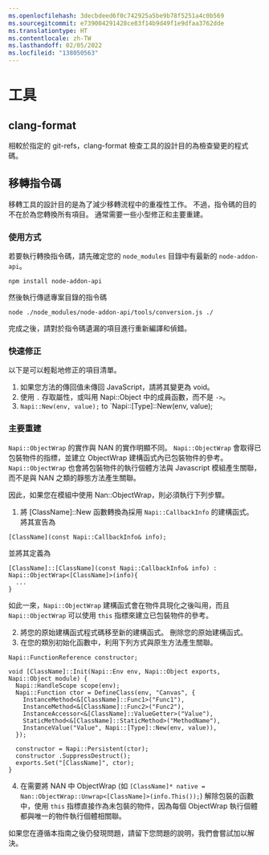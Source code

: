 ```yaml
---
ms.openlocfilehash: 3decbdeed6f0c742925a5be9b78f5251a4c0b569
ms.sourcegitcommit: e739004291428ce83f14b9d49f1e9dfaa3762dde
ms.translationtype: HT
ms.contentlocale: zh-TW
ms.lasthandoff: 02/05/2022
ms.locfileid: "138050563"
---
```

# <a name="tools"></a>工具

## <a name="clang-format"></a>clang-format

相較於指定的 git-refs，clang-format 檢查工具的設計目的為檢查變更的程式碼。

## <a name="migration-script"></a>移轉指令碼

移轉工具的設計目的是為了減少移轉流程中的重複性工作。 不過，指令碼的目的不在於為您轉換所有項目。 通常需要一些小型修正和主要重建。

### <a name="how-to-use"></a>使用方式

若要執行轉換指令碼，請先確定您的 `node_modules` 目錄中有最新的 `node-addon-api`。
```
npm install node-addon-api
```

然後執行傳遞專案目錄的指令碼
```
node ./node_modules/node-addon-api/tools/conversion.js ./
```

完成之後，請對於指令碼遺漏的項目進行重新編譯和偵錯。


### <a name="quick-fixes"></a>快速修正
以下是可以輕鬆地修正的項目清單。
  1. 如果您方法的傳回值未傳回 JavaScript，請將其變更為 void。
  2. 使用 `.` 存取屬性，或叫用 Napi::Object 中的成員函數，而不是 `->`。
  3. `Napi::New(env, value);` to `Napi::[Type]::New(env, value);


### <a name="major-reconstructions"></a>主要重建
`Napi::ObjectWrap` 的實作與 NAN 的實作明顯不同。 `Napi::ObjectWrap` 會取得已包裝物件的指標，並建立 ObjectWrap 建構函式內已包裝物件的參考。 `Napi::ObjectWrap` 也會將包裝物件的執行個體方法與 Javascript 模組產生關聯，而不是與 NAN 之類的靜態方法產生關聯。

因此，如果您在模組中使用 Nan::ObjectWrap，則必須執行下列步驟。

  1. 將 [ClassName]::New 函數轉換為採用 `Napi::CallbackInfo` 的建構函式。 將其宣告為
```
[ClassName](const Napi::CallbackInfo& info);
```
並將其定義為
```
[ClassName]::[ClassName](const Napi::CallbackInfo& info) : Napi::ObjectWrap<[ClassName]>(info){
  ...
}
```
如此一來，`Napi::ObjectWrap` 建構函式會在物件具現化之後叫用，而且 `Napi::ObjectWrap` 可以使用 `this` 指標來建立已包裝物件的參考。

  2. 將您的原始建構函式程式碼移至新的建構函式。 刪除您的原始建構函式。
  3. 在您的類別初始化函數中，利用下列方式與原生方法產生關聯。
```
Napi::FunctionReference constructor;

void [ClassName]::Init(Napi::Env env, Napi::Object exports, Napi::Object module) {
  Napi::HandleScope scope(env);
  Napi::Function ctor = DefineClass(env, "Canvas", {
    InstanceMethod<&[ClassName]::Func1>("Func1"),
    InstanceMethod<&[ClassName]::Func2>("Func2"),
    InstanceAccessor<&[ClassName]::ValueGetter>("Value"),
    StaticMethod<&[ClassName]::StaticMethod>("MethodName"),
    InstanceValue("Value", Napi::[Type]::New(env, value)),
  });

  constructor = Napi::Persistent(ctor);
  constructor .SuppressDestruct();
  exports.Set("[ClassName]", ctor);
}
```
  4. 在需要將 NAN 中 ObjectWrap (如 `[ClassName]* native = Nan::ObjectWrap::Unwrap<[ClassName]>(info.This());`) 解除包裝的函數中，使用 `this` 指標直接作為未包裝的物件，因為每個 ObjectWrap 執行個體都與唯一的物件執行個體相關聯。


如果您在遵循本指南之後仍發現問題，請留下您問題的說明，我們會嘗試加以解決。
